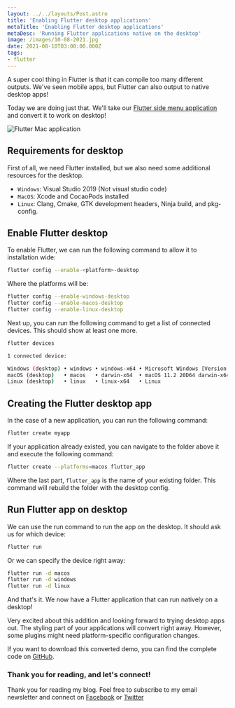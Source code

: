 ```yaml
---
layout: ../../layouts/Post.astro
title: 'Enabling Flutter desktop applications'
metaTitle: 'Enabling Flutter desktop applications'
metaDesc: 'Running Flutter applications native on the desktop'
image: /images/10-08-2021.jpg
date: 2021-08-10T03:00:00.000Z
tags:
- flutter
---
```


A super cool thing in Flutter is that it can compile too many different outputs.
We've seen mobile apps, but Flutter can also output to native desktop apps!

Today we are doing just that. We'll take our [Flutter side menu application](https://daily-dev-tips.com/posts/flutter-drawer-sidebar-menu/) and convert it to work on desktop!

![Flutter Mac application](https://cdn.hashnode.com/res/hashnode/image/upload/v1627969935510/-VgvdLnrK.png)

## Requirements for desktop

First of all, we need Flutter installed, but we also need some additional resources for the desktop.

- `Windows`: Visual Studio 2019 (Not visual studio code)
- `MacOS`: Xcode and CocaoPods installed
- `Linux`: Clang, Cmake, GTK development headers, Ninja build, and pkg-config.

## Enable Flutter desktop

To enable Flutter, we can run the following command to allow it to installation wide:

```bash
flutter config --enable-<platform>-desktop
```

Where the platforms will be:

```bash
flutter config --enable-windows-desktop
flutter config --enable-macos-desktop
flutter config --enable-linux-desktop
```

Next up, you can run the following command to get a list of connected devices. This should show at least one more.

```bash
flutter devices

1 connected device:

Windows (desktop) • windows • windows-x64 • Microsoft Windows [Version 10.0.18362.1082]
macOS (desktop)   • macos   • darwin-x64  • macOS 11.2 20D64 darwin-x64
Linux (desktop)   • linux   • linux-x64   • Linux
```

## Creating the Flutter desktop app

In the case of a new application, you can run the following command:

```bash
flutter create myapp
```

If your application already existed, you can navigate to the folder above it and execute the following command:

```bash
flutter create --platforms=macos flutter_app
```

Where the last part, `flutter_app` is the name of your existing folder. This command will rebuild the folder with the desktop config.

## Run Flutter app on desktop

We can use the run command to run the app on the desktop.
It should ask us for which device:

```bash
flutter run
```

Or we can specify the device right away:

```bash
flutter run -d macos
flutter run -d windows
flutter run -d linux
```

And that's it. We now have a Flutter application that can run natively on a desktop!

Very excited about this addition and looking forward to trying desktop apps out.
The styling part of your applications will convert right away. However, some plugins might need platform-specific configuration changes.

If you want to download this converted demo, you can find the complete code on [GitHub](https://github.com/rebelchris/flutter/tree/flutter-desktop).

### Thank you for reading, and let's connect!

Thank you for reading my blog. Feel free to subscribe to my email newsletter and connect on [Facebook](https://www.facebook.com/DailyDevTipsBlog) or [Twitter](https://twitter.com/DailyDevTips1)
